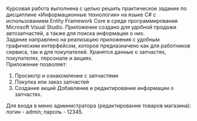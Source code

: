 Курсовая работа выполнена с целью решить практическое задание по дисциплине «Информационные технологии» на языке C# с использованием Entity Framework Core в среде программирования Microsoft Visual Studio. 
Приложение создано для удобной продажи автозапчастей, а также для поиска информации о них.  
Задание направлено на реализацию приложения с удобным графическим интерфейсом, которое предназначено как для работников сервиса, так и для покупателей. 
Хранятся данные о запчастях, покупателях, персонале и акциях.  
Приложение позволяет: 
1.	Просмотр и ознакомление с запчастями
2.	Покупка или заказ запчастей
3.	Создание акций
Добавление и редактирование информации о запчастях.

Для входа в меню администратора (редактирование товаров магазина): логин - admin; пароль - 12345.
